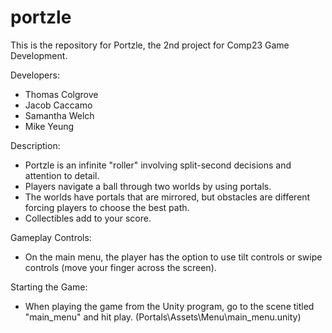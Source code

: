 # portzle
This is the repository for Portzle, the 2nd project for Comp23 Game Development.

Developers:
- Thomas Colgrove
- Jacob Caccamo
- Samantha Welch
- Mike Yeung

Description:
- Portzle is an infinite "roller" involving split-second decisions and attention to detail.
- Players navigate a ball through two worlds by using portals.
- The worlds have portals that are mirrored, but obstacles are different forcing players to choose the best path.
- Collectibles add to your score.

Gameplay Controls:
- On the main menu, the player has the option to use tilt controls or swipe controls (move your finger across the screen).

Starting the Game:
- When playing the game from the Unity program, go to the scene titled "main_menu" and hit play. (Portals\Assets\Menu\main_menu.unity)
